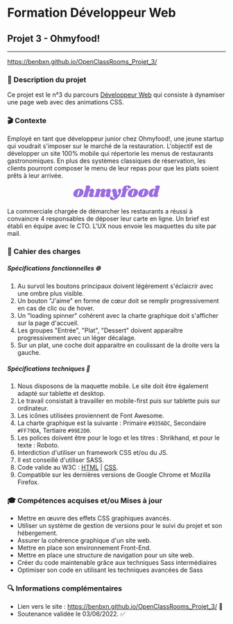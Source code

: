 # Formation Développeur Web
## Projet 3 - Ohmyfood!
------------
https://benbxn.github.io/OpenClassRooms_Projet_3/

### 📝 Description du projet
Ce projet est le n°3 du parcours [Développeur Web](https://openclassrooms.com/fr/paths/556-developpeur-web "Développeur  Web") qui consiste à dynamiser une page web avec des animations CSS.

### 🎬 Contexte
Employé en tant que développeur junior chez Ohmyfood!, une jeune startup qui voudrait s'imposer sur le marché de la restauration. 
L'objectif est de développer un site 100% mobile qui répertorie les menus de restaurants gastronomiques. 
En plus des systèmes classiques de réservation, les clients pourront composer le menu de leur repas pour que les plats soient prêts à leur arrivée.
<p align="center">
<img alt="Logo ohmyfood" width="200px" src="https://raw.githubusercontent.com/BenBxn/OpenClassRooms_Projet_3/main/images/logo/ohmyfoodcolor.png" />
</p>
La commerciale chargée de démarcher les restaurants a réussi à convaincre 4 responsables de déposer leur carte en ligne. Un brief est établi en équipe avec le CTO. L'UX nous envoie les maquettes du site par mail. 

### 📘 Cahier des charges
##### Spécifications fonctionnelles 🌐
1. Au survol les boutons principaux doivent légèrement s'éclaicrir avec une ombre plus visible.
2. Un bouton "J'aime" en forme de cœur doit se remplir progressivement en cas de clic ou de hover.
3. Un "loading spinner" cohérent avec la charte graphique doit s'afficher sur la page d'accueil.
4. Les groupes "Entrée", "Plat", "Dessert" doivent apparaître progressivement avec un léger décalage.
5. Sur un plat, une coche doit apparaitre en coulissant de la droite vers la gauche.
##### Spécifications techniques 🧬
1. Nous disposons de la maquette mobile. Le site doit être également adapté sur tablette et desktop.  
2. Le travail consistait à travailler en mobile-first puis sur tablette puis sur ordinateur.
3. Les icônes utilisées proviennent de Font Awesome.
4. La charte graphique est la suivante : Primaire `#9356DC`, Secondaire `#FF79DA`, Tertiaire `#99E2D0`.
5. Les polices doivent être pour le logo et les titres : Shrikhand, et pour le texte : Roboto.
6. Interdiction d'utiliser un framework CSS et/ou du JS.
7. Il est conseillé d'utiliser SASS.
8. Code valide au W3C : [HTML](https://validator.w3.org/nu/?doc=https%3A%2F%2Fbenbxn.github.io%2FOpenClassRooms_Projet_3%2F "HTML") | [CSS](https://jigsaw.w3.org/css-validator/validator?uri=https%3A%2F%2Fbenbxn.github.io%2FOpenClassRooms_Projet_3%2F&profile=css3svg&usermedium=all&warning=1&vextwarning=&lang=fr "CSS").
9. Compatible sur les dernières versions de Google Chrome et Mozilla Firefox.


### 🎓 Compétences acquises et/ou Mises à jour
- Mettre en œuvre des effets CSS graphiques avancés.
- Utiliser un système de gestion de versions pour le suivi du projet et son hébergement.
- Assurer la cohérence graphique d'un site web.
- Mettre en place son environnement Front-End.
- Mettre en place une structure de navigation pour un site web.
- Créer du code maintenable grâce aux techniques Sass intermédiaires
- Optimiser son code en utilisant les techniques avancées de Sass


### 🔍 Informations complémentaires
- Lien vers le site : https://benbxn.github.io/OpenClassRooms_Projet_3/ 🔗
- Soutenance validée le 03/06/2022. ✅

